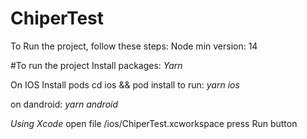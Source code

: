# ChiperTest

To Run the project, follow these steps:
Node min version: 14

#To run the project
Install packages: *Yarn*

On IOS
Install pods
cd ios && pod install
to run: *yarn ios* 

on dandroid: 
*yarn android* 

*Using Xcode*
open file /ios/ChiperTest.xcworkspace
press Run button